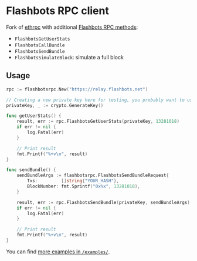 # Flashbots RPC client

Fork of [ethrpc](https://github.com/onrik/ethrpc) with additional [Flashbots RPC methods](https://docs.flashbots.net/flashbots-auction/searchers/advanced/rpc-endpoint):

* `FlashbotsGetUserStats`
* `FlashbotsCallBundle`
* `FlashbotsSendBundle`
* `FlashbotsSimulateBlock`: simulate a full block

## Usage

```go
rpc := flashbotsrpc.New("https://relay.flashbots.net")

// Creating a new private key here for testing, you probably want to use an existing one
privateKey, _ := crypto.GenerateKey()

func getUserStats() {
	result, err := rpc.FlashbotsGetUserStats(privateKey, 13281018)
	if err != nil {
		log.Fatal(err)
	}

	// Print result
	fmt.Printf("%+v\n", result)
}

func sendBundle() {
	sendBundleArgs := flashbotsrpc.FlashbotsSendBundleRequest{
		Txs:         []string{"YOUR_HASH"},
		BlockNumber: fmt.Sprintf("0x%x", 13281018),
	}

	result, err := rpc.FlashbotsSendBundle(privateKey, sendBundleArgs)
	if err != nil {
		log.Fatal(err)
	}

	// Print result
	fmt.Printf("%+v\n", result)
}
```

You can find [more examples in `/examples/`](https://github.com/metachris/flashbotsrpc/tree/master/examples).
